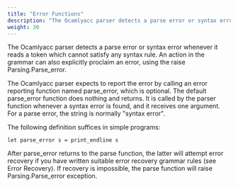 ```yaml
---
title: "Error Functions"
description: "The Ocamlyacc parser detects a parse error or syntax error whenever it reads a token which cannot satisfy any syntax rule."
weight: 30
---
```


The Ocamlyacc parser detects a parse error or syntax error whenever it reads a token which cannot satisfy any syntax rule.
An action in the grammar can also explicitly proclaim an error, using the raise Parsing.Parse_error.


The Ocamlyacc parser expects to report the error by calling an error reporting function named parse_error, which is optional. The default parse_error function does nothing and returns. It is called by the parser function whenever a syntax error is found, and it receives one argument. For a parse error, the string is normally "syntax error".


The following definition suffices in simple programs:

```
let parse_error s = print_endline s
```

After parse_error returns to the parse function, the latter will attempt error recovery if you have written suitable error recovery grammar rules (see Error Recovery). If recovery is impossible, the parse function will raise Parsing.Parse_error exception.
